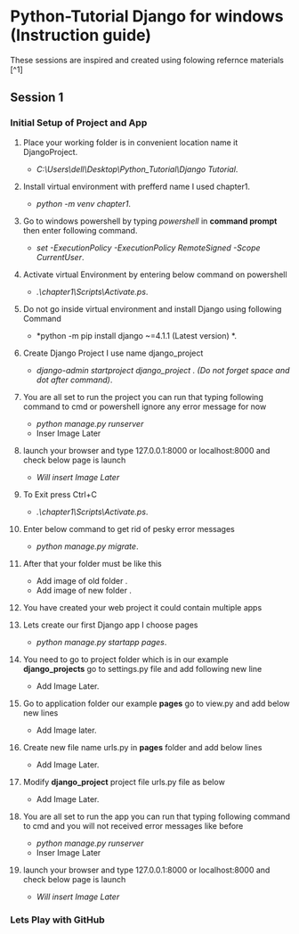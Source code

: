 # Python-Tutorial Django for windows (Instruction guide)

These sessions are inspired and created using folowing refernce materials [^1]
## Session 1 

### Initial Setup of Project and App

1. Place your working folder is in convenient location name it DjangoProject.
    - *C:\Users\dell\Desktop\Python_Tutorial\Django Tutorial*.

2. Install virtual environment with prefferd name I used chapter1.
    - *python -m venv chapter1*.


3. Go to windows powershell by typing *powershell* in **command prompt** then enter following command.
    - *set -ExecutionPolicy -ExecutionPolicy RemoteSigned -Scope CurrentUser*.


4. Activate virtual Environment by entering below command on powershell
    - *.\chapter1\Scripts\Activate.ps*.


5. Do not go inside virtual environment and install Django using following Command
    - *python -m pip install django ~=4.1.1 (Latest version) *.


6. Create Django Project I use name django_project 
    - *django-admin startproject django_project . (Do not forget space and dot after command)*.


7. You are all set to run the project you can run that typing following command to cmd or powershell ignore any error message for now
    - *python manage.py runserver*
    - Inser Image Later


8. launch your browser and type 127.0.0.1:8000 or localhost:8000 and check below page is launch 
    - *Will insert Image Later*

9. To Exit press Ctrl+C
    - *.\chapter1\Scripts\Activate.ps*.

10. Enter below command to get rid of pesky error messages 
    - *python manage.py migrate*.

11. After that your folder must be like this  
    - Add image of old folder .
    - Add image of new folder .

12. You have created your web project it could contain multiple apps   

13. Lets create our first Django app I choose pages   
    - *python manage.py startapp pages*.

14. You need to go to project folder which is in our example **django_projects** go to settings.py file and add following new line   
    - Add Image Later.

15. Go to application folder our example **pages** go to view.py and add below new lines   
    - Add Image later.

16. Create new file name urls.py in **pages** folder  and add below lines 
    - Add Image Later.

17. Modify **django_project** project file urls.py file as below  
    - Add Image Later.

18. You are all set to run the app you can run that typing following command to cmd and you will not received error messages like before 
    - *python manage.py runserver*
    - Inser Image Later


19. launch your browser and type 127.0.0.1:8000 or localhost:8000 and check below page is launch 
    - *Will insert Image Later*



### Lets Play with GitHub
